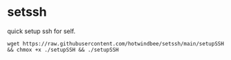 # setssh
quick setup ssh for self.
```
wget https://raw.githubusercontent.com/hotwindbee/setssh/main/setupSSH && chmox +x ./setupSSH && ./setupSSH
```
